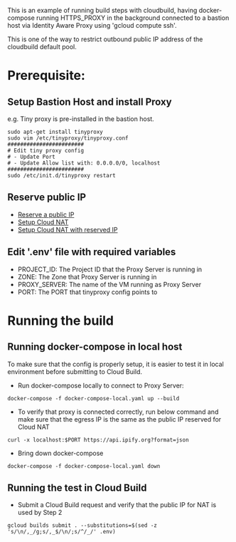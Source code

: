 This is an example of running build steps with cloudbuild, having docker-compose
running HTTPS_PROXY in the background connected to a bastion host via Identity
Aware Proxy using 'gcloud compute ssh'.

This is one of the way to restrict outbound public IP address of the cloudbuild
default pool.

# Prerequisite:

## Setup Bastion Host and install Proxy

e.g. Tiny proxy is pre-installed in the bastion host.

```
sudo apt-get install tinyproxy
sudo vim /etc/tinyproxy/tinyproxy.conf
########################
# Edit tiny proxy config
# - Update Port
# - Update Allow list with: 0.0.0.0/0, localhost
########################
sudo /etc/init.d/tinyproxy restart
```

## Reserve public IP

*   [Reserve a public IP](https://cloud.google.com/compute/docs/ip-addresses/reserve-static-external-ip-address)
*   [Setup Cloud NAT](https://cloud.google.com/nat/docs/set-up-manage-network-address-translation)
*   [Setup Cloud NAT with reserved IP](https://cloud.google.com/nat/docs/set-up-manage-network-address-translation)

## Edit '.env' file with required variables

*   PROJECT_ID: The Project ID that the Proxy Server is running in
*   ZONE: The Zone that Proxy Server is running in
*   PROXY_SERVER: The name of the VM running as Proxy Server
*   PORT: The PORT that tinyproxy config points to

# Running the build

## Running docker-compose in local host

To make sure that the config is properly setup, it is easier to test it in local
environment before submitting to Cloud Build.

*   Run docker-compose locally to connect to Proxy Server:

```
docker-compose -f docker-compose-local.yaml up --build
```

*   To verify that proxy is connected correctly, run below command and make sure
    that the egress IP is the same as the public IP reserved for Cloud NAT

```
curl -x localhost:$PORT https://api.ipify.org?format=json
```

*   Bring down docker-compose

```
docker-compose -f docker-compose-local.yaml down
```

## Running the test in Cloud Build

*   Submit a Cloud Build request and verify that the public IP for NAT is used
    by Step 2

```
gcloud builds submit . --substitutions=$(sed -z 's/\n/,_/g;s/,_$/\n/;s/^/_/' .env)
```
